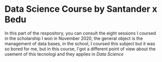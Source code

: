 # Data Science Course by Santander x Bedu
In this part of the respository, you can consult the eight sessions I coursed in the scholarship I won in November 2020, the general object is the management of data bases, in the school, I coursed this subject but it was so bored for me, but in this course, I'got a different point of view about the usement of this tecnologi and they applies in *Data Science*
